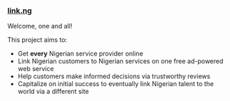 ### [link.ng](https://www.link.ng)

Welcome, one and all!

This project aims to: 
* Get **every** Nigerian service provider online
* Link Nigerian customers to Nigerian services on one free ad-powered web service
* Help customers make informed decisions via trustworthy reviews
* Capitalize on initial success to eventually link Nigerian talent to the world via a different site
